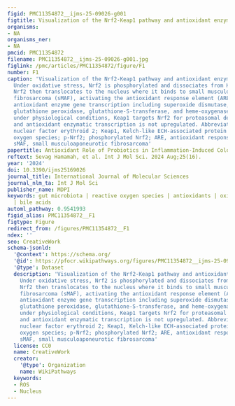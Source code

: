 ```yaml
---
figid: PMC11354872__ijms-25-09026-g001
figtitle: Visualization of the Nrf2-Keap1 pathway and antioxidant enzyme transcription
organisms:
- NA
organisms_ner:
- NA
pmcid: PMC11354872
filename: PMC11354872__ijms-25-09026-g001.jpg
figlink: /pmc/articles/PMC11354872/figure/F1
number: F1
caption: 'Visualization of the Nrf2-Keap1 pathway and antioxidant enzyme transcription.
  Under oxidative stress, Nrf2 is phosphorylated and dissociates from Keap1. Phosphorylated
  Nrf2 then translocates to the nucleus where it binds to small musculoaponeurotic
  fibrosarcoma (sMAF), activating the antioxidant response element (ARE). This initiates
  antioxidant enzyme gene transcription including superoxide dismutase, catalase,
  glutathione peroxidase, glutathione-S-transferase, and heme-oxygenase 1. Conversely,
  under physiological conditions, Keap1 targets Nrf2 for proteasomal degradation,
  and antioxidant enzymatic transcription is not upregulated. Abbreviations: Nrf2,
  nuclear factor erythroid 2; Keap1, Kelch-like ECH-associated protein 1; ROS, reactive
  oxygen species; p-Nrf2; phosphorylated Nrf2; ARE, antioxidant response element;
  sMAF, small musculoaponeurotic fibrosarcoma'
papertitle: Antioxidant Role of Probiotics in Inflammation-Induced Colorectal Cancer
reftext: Sevag Hamamah, et al. Int J Mol Sci. 2024 Aug;25(16).
year: '2024'
doi: 10.3390/ijms25169026
journal_title: International Journal of Molecular Sciences
journal_nlm_ta: Int J Mol Sci
publisher_name: MDPI
keywords: gut microbiota | reactive oxygen species | antioxidants | oxidative stress
  | bile acids
automl_pathway: 0.9541993
figid_alias: PMC11354872__F1
figtype: Figure
redirect_from: /figures/PMC11354872__F1
ndex: ''
seo: CreativeWork
schema-jsonld:
  '@context': https://schema.org/
  '@id': https://pfocr.wikipathways.org/figures/PMC11354872__ijms-25-09026-g001.html
  '@type': Dataset
  description: 'Visualization of the Nrf2-Keap1 pathway and antioxidant enzyme transcription.
    Under oxidative stress, Nrf2 is phosphorylated and dissociates from Keap1. Phosphorylated
    Nrf2 then translocates to the nucleus where it binds to small musculoaponeurotic
    fibrosarcoma (sMAF), activating the antioxidant response element (ARE). This initiates
    antioxidant enzyme gene transcription including superoxide dismutase, catalase,
    glutathione peroxidase, glutathione-S-transferase, and heme-oxygenase 1. Conversely,
    under physiological conditions, Keap1 targets Nrf2 for proteasomal degradation,
    and antioxidant enzymatic transcription is not upregulated. Abbreviations: Nrf2,
    nuclear factor erythroid 2; Keap1, Kelch-like ECH-associated protein 1; ROS, reactive
    oxygen species; p-Nrf2; phosphorylated Nrf2; ARE, antioxidant response element;
    sMAF, small musculoaponeurotic fibrosarcoma'
  license: CC0
  name: CreativeWork
  creator:
    '@type': Organization
    name: WikiPathways
  keywords:
  - ROS
  - Nucleus
---
```

